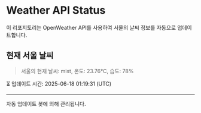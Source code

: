 
# Weather API Status

이 리포지토리는 OpenWeather API를 사용하여 서울의 날씨 정보를 자동으로 업데이트합니다.

## 현재 서울 날씨
> 서울의 현재 날씨: mist, 온도: 23.76°C, 습도: 78%

⏳ 업데이트 시간: 2025-06-18 01:19:31 (UTC)

---
자동 업데이트 봇에 의해 관리됩니다.
